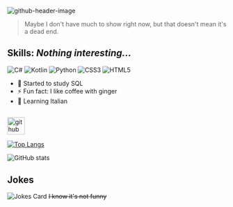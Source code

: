 ![github-header-image](https://github.com/TutaTamta/TutaTamta/assets/81257954/7f890e38-1f08-4978-833e-21ab62e2eb73)

> Maybe I don't have much to show right now, but that doesn't mean it's a dead end.



## Skills: ***Nothing interesting...***


![C#](https://img.shields.io/badge/c%23-%23239120.svg?style=for-the-badge&logo=c-sharp&logoColor=white) ![Kotlin](https://img.shields.io/badge/kotlin-%237F52FF.svg?style=for-the-badge&logo=kotlin&logoColor=white) ![Python](https://img.shields.io/badge/python-3670A0?style=for-the-badge&logo=python&logoColor=ffdd54) ![CSS3](https://img.shields.io/badge/css3-%231572B6.svg?style=for-the-badge&logo=css3&logoColor=white) ![HTML5](https://img.shields.io/badge/html5-%23E34F26.svg?style=for-the-badge&logo=html5&logoColor=white)


- 🔭 Started to study SQL 
- ⚡ Fun fact: I like coffee with ginger
- 🍕 Learning Italian


##

[<img src='https://cdn.jsdelivr.net/npm/simple-icons@3.0.1/icons/github.svg' alt='github' height='40'>](https://github.com/TutaTamta)  

[![Top Langs](https://github-readme-stats.vercel.app/api/top-langs/?username=TutaTamta)](https://github.com/anuraghazra/github-readme-stats)

![GitHub stats](https://github-readme-stats.vercel.app/api?username=TutaTamta&show_icons=true&theme=radical)  
## **Jokes**

![Jokes Card](https://readme-jokes.vercel.app/api)
~~I know it's not funny~~


